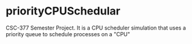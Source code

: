 # priorityCPUSchedular
CSC-377 Semester Project. It is a CPU scheduler simulation that uses a priority queue to schedule processes on a "CPU"
